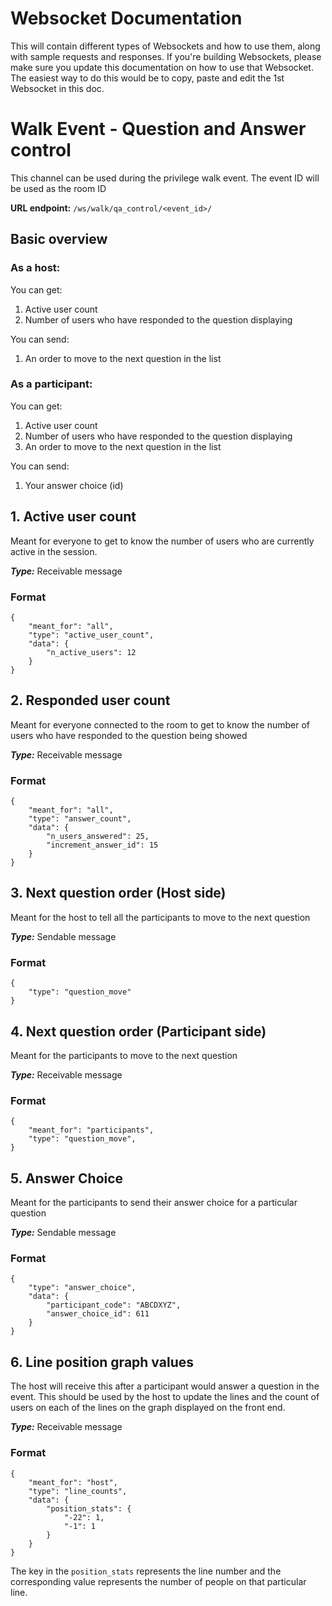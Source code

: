 # Websocket Documentation
This will contain different types of Websockets and how to use them, along with sample requests and responses. If you're building Websockets, please make sure you update this documentation on how to use that Websocket. The easiest way to do this would be to copy, paste and edit the 1st Websocket in this doc.

# Walk Event - Question and Answer control
This channel can be used during the privilege walk event. The event ID will be used as the room ID

**URL endpoint:** `/ws/walk/qa_control/<event_id>/`

## Basic overview
### As a host:

You can get:
1. Active user count
2. Number of users who have responded to the question displaying

You can send:
1. An order to move to the next question in the list

### As a participant:

You can get:
1. Active user count
2. Number of users who have responded to the question displaying
3. An order to move to the next question in the list

You can send:
1. Your answer choice (id)


## 1. Active user count
Meant for everyone to get to know the number of users who are currently active in the session.

_**Type:**_ Receivable message
### Format
```angular2html
{
    "meant_for": "all",
    "type": "active_user_count",
    "data": {
        "n_active_users": 12
    }
}
```

## 2. Responded user count
Meant for everyone connected to the room to get to know the number of users who have responded to the question being showed

_**Type:**_ Receivable message
### Format
```angular2html
{
    "meant_for": "all",
    "type": "answer_count",
    "data": {
        "n_users_answered": 25,
        "increment_answer_id": 15
    }
}
```

## 3. Next question order (Host side)
Meant for the host to tell all the participants to move to the next question

_**Type:**_ Sendable message
### Format
```angular2html
{
    "type": "question_move"
}
```

## 4. Next question order (Participant side)
Meant for the participants to move to the next question

_**Type:**_ Receivable message
### Format
```angular2html
{
    "meant_for": "participants",
    "type": "question_move",
}
```

## 5. Answer Choice
Meant for the participants to send their answer choice for a particular question

_**Type:**_ Sendable message
### Format
```angular2html
{
    "type": "answer_choice",
    "data": {
        "participant_code": "ABCDXYZ",
        "answer_choice_id": 611
    }
}
```

## 6. Line position graph values
The host will receive this after a participant would answer a question in the event. This should be used by the host to update the lines and the count of users on each of the lines on the graph displayed on the front end.

_**Type:**_ Receivable message
### Format
```angular2html
{
    "meant_for": "host",
    "type": "line_counts",
    "data": {
        "position_stats": {
            "-22": 1,
            "-1": 1
        }
    }
}
```

The key in the `position_stats` represents the line number and the corresponding value represents the number of people on that particular line.
